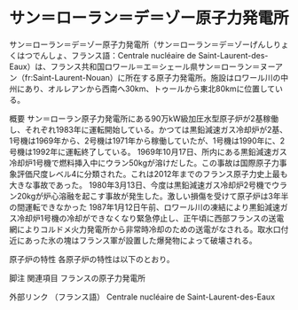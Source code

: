 # サン＝ローラン＝デ＝ゾー原子力発電所

サン＝ローラン＝デ＝ゾー原子力発電所（サン＝ローラン＝デ＝ゾーげんしりょくはつでんしょ、フランス語：Centrale nucléaire de Saint-Laurent-des-Eaux）は、フランス共和国ロワール＝エ＝シェール県サン＝ローラン＝ヌーアン（fr:Saint-Laurent-Nouan）に所在する原子力発電所。施設はロワール川の中州にあり、オルレアンから西南へ30km、トゥールから東北80kmに位置している。

概要
サン＝ローラン原子力発電所にある90万kW級加圧水型原子炉が2基稼働し、それぞれ1983年に運転開始している。かつては黒鉛減速ガス冷却炉が2基、1号機は1969年から、2号機は1971年から稼働していたが、1号機は1990年に、2号機は1992年に運転終了している。
1969年10月17日、所内にある黒鉛減速ガス冷却炉1号機で燃料挿入中にウラン50kgが溶けだした。この事故は国際原子力事象評価尺度レベル4に分類された。これは2012年までのフランス原子力史上最も大きな事故であった。
1980年3月13日、今度は黒鉛減速ガス冷却炉2号機でウラン20kgが炉心溶融を起こす事故が発生した。激しい損傷を受けて原子炉は3年半の間運転できなかった
1987年1月12日午前、ロワール川の凍結により黒鉛減速ガス冷却炉1号機の冷却ができなくなり緊急停止し、正午頃に西部フランスの送電網によりコルドメ火力発電所から非常時冷却のための送電がなされる。取水口付近にあった氷の塊はフランス軍が設置した爆発物によって破壊される。

原子炉の特性
各原子炉の特性は以下のとおり。

脚注
関連項目
フランスの原子力発電所

外部リンク
（フランス語） Centrale nucléaire de Saint-Laurent-des-Eaux